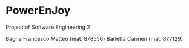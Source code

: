# PowerEnJoy
Project of Software Engineering 2 

Bagna Francesco Matteo (mat. 878556)
Barletta Carmen (mat. 877129)
